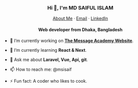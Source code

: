 <p align="center">
  <h3 align="center">Hi 👋, I'm MD SAIFUL ISLAM</h3>
</p>
<p align="center">
    <a href="https://msisaif.com">About Me</a>
    ·
    <a href="mailto:msisaif.com@gmail.com">Email</a>
    ·
    <a href="https://linkedin.com/in/msisaif/">LinkedIn</a>
</p>
<p align="center">
  <h4 align="center">Web developer from Dhaka, Bangladesh</h4>
</p>

- 🔭 I’m currently working on **[The Message Academy Website](https://messagebd.net/)**.

- 🌱 I’m currently learning **React & Next**.

- 💬 Ask me about **Laravel, Vue, Api, git**.

- 📫 How to reach me: @msisaif

- ⚡ Fun fact: A coder who likes to cook.
